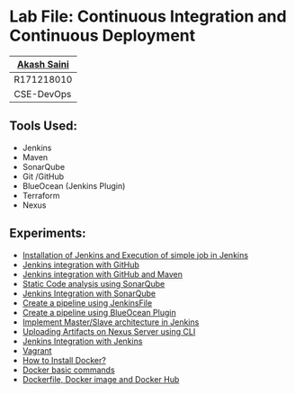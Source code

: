 # Lab File: Continuous Integration and Continuous Deployment

| [Akash Saini](https://github.com/akash2237778) |
|----|
| R171218010 ||----|
| CSE-DevOps |

## Tools Used:

 - Jenkins
 - Maven
 - SonarQube
 - Git /GitHub
 - BlueOcean (Jenkins Plugin)
 - Terraform
 - Nexus

## Experiments:

 - [Installation of Jenkins and Execution of simple job in Jenkins](Experiment-01.md)
 - [Jenkins integration with GitHub](Experiment-02.md)
 - [Jenkins integration with GitHub and Maven](Experiment-03.md)
 - [Static Code analysis using SonarQube](Experiment-04.md)
 - [Jenkins Integration with SonarQube](Experiment-05.md)
 - [Create a pipeline using JenkinsFile](Experiment-06.md)
 - [Create a pipeline using BlueOcean Plugin](Experiment-07.md)
 - [Implement Master/Slave architecture in Jenkins](Experiment-08.md)
 - [Uploading Artifacts on Nexus Server using CLI](Experiment-09.md)
 - [Jenkins Integration with Jenkins](Experiment-10.md)
 - [Vagrant](Experiment-11.md)
 - [How to Install Docker?](Experiment-12.md)
 - [Docker basic commands](Experiment-13.md)
 - [Dockerfile, Docker image and Docker Hub](Experiment-14.md)

